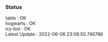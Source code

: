 ### Status


table : OK  
hogwarts : OK  
icy-bot : OK  
Latest Update : 2022-06-06 23:08:50.746766
